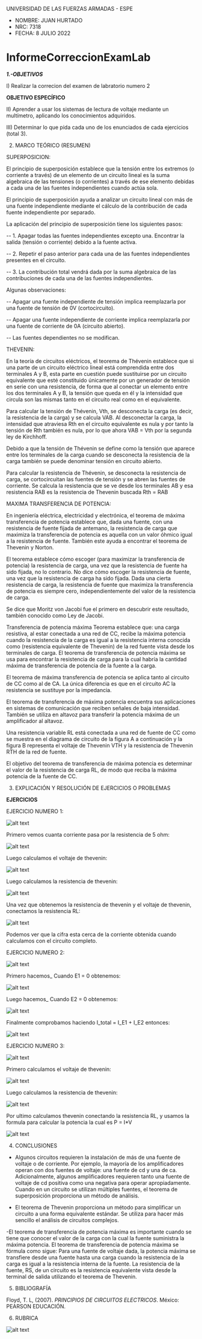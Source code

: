 UNIVERSIDAD DE LAS FUERZAS ARMADAS - ESPE

- NOMBRE: JUAN HURTADO
- NRC: 7318
- FECHA: 8 JULIO 2022

# InformeCorreccionExamLab

***1.-OBJETIVOS***

I) Realizar la correcion del examen de labratorio numero 2

**OBJETIVO ESPECÍFICO**

II) Aprender a usar los sistemas de lectura de voltaje mediante un multímetro, aplicando los conocimientos adquiridos.

III) Determinar lo que pida cada uno de los enunciados de cada ejercicios (total 3).

2. MARCO TEÓRICO (RESUMEN)

SUPERPOSICION: 

El principio de superposición establece que la tensión entre los extremos (o corriente a través) de un elemento de un circuito lineal es la suma algebraica de las tensiones (o corrientes) a través de ese elemento debidas a cada una de las fuentes independientes cuando actúa sola.

El principio de superposición ayuda a analizar un circuito lineal con más de una fuente independiente mediante el cálculo de la contribución de cada fuente independiente por separado.

La aplicación del principio de superposición tiene los siguientes pasos:

-- 1. Apagar todas las fuentes independientes excepto una.
Encontrar la salida (tensión o corriente) debido a la fuente activa.

-- 2. Repetir el paso anterior para cada una de las fuentes
independientes presentes en el circuito.

-- 3. La contribución total vendrá dada por la suma algebraica de las
contribuciones de cada una de las fuentes independientes.

Algunas observaciones:

-- Apagar una fuente independiente de tensión implica reemplazarla
por una fuente de tensión de 0V (cortocircuito).

-- Apagar una fuente independiente de corriente implica reemplazarla
por una fuente de corriente de 0A (circuito abierto).

-- Las fuentes dependientes no se modifican.

THEVENIN: 

En la teoría de circuitos eléctricos, el teorema de Thévenin establece que si una parte de un circuito eléctrico lineal está comprendida entre dos terminales A y B, esta parte en cuestión puede sustituirse por un circuito equivalente que esté constituido únicamente por un generador de tensión en serie con una resistencia, de forma que al conectar un elemento entre los dos terminales A y B, la tensión que queda en él y la intensidad que circula son las mismas tanto en el circuito real como en el equivalente.

Para calcular la tensión de Thévenin, Vth, se desconecta la carga (es decir, la resistencia de la carga) y se calcula VAB. Al desconectar la carga, la intensidad que atraviesa Rth en el circuito equivalente es nula y por tanto la tensión de Rth también es nula, por lo que ahora VAB = Vth por la segunda ley de Kirchhoff.

Debido a que la tensión de Thévenin se define como la tensión que aparece entre los terminales de la carga cuando se desconecta la resistencia de la carga también se puede denominar tensión en circuito abierto.

Para calcular la resistencia de Thévenin, se desconecta la resistencia de carga, se cortocircuitan las fuentes de tensión y se abren las fuentes de corriente. Se calcula la resistencia que se ve desde los terminales AB y esa resistencia RAB es la resistencia de Thevenin buscada Rth = RAB

MAXIMA TRANSFERENCIA DE POTENCIA:

En ingeniería eléctrica, electricidad y electrónica, el teorema de máxima transferencia de potencia establece que, dada una fuente, con una resistencia de fuente fijada de antemano, la resistencia de carga que maximiza la transferencia de potencia es aquella con un valor óhmico igual a la resistencia de fuente. También este ayuda a encontrar el teorema de Thevenin y Norton.

El teorema establece cómo escoger (para maximizar la transferencia de potencia) la resistencia de carga, una vez que la resistencia de fuente ha sido fijada, no lo contrario. No dice cómo escoger la resistencia de fuente, una vez que la resistencia de carga ha sido fijada. Dada una cierta resistencia de carga, la resistencia de fuente que maximiza la transferencia de potencia es siempre cero, independientemente del valor de la resistencia de carga.

Se dice que Moritz von Jacobi fue el primero en descubrir este resultado, también conocido como Ley de Jacobi.

Transferencia de potencia máxima Teorema establece que: una carga resistiva, al estar conectada a una red de CC, recibe la máxima potencia cuando la resistencia de la carga es igual a la resistencia interna conocida como (resistencia equivalente de Thevenin) de la red fuente vista desde los terminales de carga. El teorema de transferencia de potencia máxima se usa para encontrar la resistencia de carga para la cual habría la cantidad máxima de transferencia de potencia de la fuente a la carga.

El teorema de máxima transferencia de potencia se aplica tanto al circuito de CC como al de CA. La única diferencia es que en el circuito AC la resistencia se sustituye por la impedancia.

El teorema de transferencia de máxima potencia encuentra sus aplicaciones en sistemas de comunicación que reciben señales de baja intensidad. También se utiliza en altavoz para transferir la potencia máxima de un amplificador al altavoz.

Una resistencia variable RL está conectada a una red de fuente de CC como se muestra en el diagrama de circuito de la figura A a continuación y la figura B representa el voltaje de Thevenin VTH y la resistencia de Thevenin RTH de la red de fuente.

El objetivo del teorema de transferencia de máxima potencia es determinar el valor de la resistencia de carga RL, de modo que reciba la máxima potencia de la fuente de CC.

3. EXPLICACIÓN Y RESOLUCIÓN DE EJERCICIOS O PROBLEMAS

**EJERCICIOS**

EJERCICIO NUMERO 1:

![alt text](https://github.com/jlhurtado4/InformeCorreccionExamLab/blob/main/deber%20extra/Ejercicio%201.jpg) 

Primero vemos cuanta corriente pasa por la resistencia de 5 ohm:

![alt text](https://github.com/jlhurtado4/InformeCorreccionExamLab/blob/main/deber%20extra/Ejercicio%201_1.jpg)

Luego calculamos el voltaje de thevenin:

![alt text](https://github.com/jlhurtado4/InformeCorreccionExamLab/blob/main/deber%20extra/Ejercicio%201_2%20VTH.jpg)

Luego calculamos la resistencia de thevenin:

![alt text](https://github.com/jlhurtado4/InformeCorreccionExamLab/blob/main/deber%20extra/Ejercicio%201_3%20RTH.jpg)

Una vez que obtenemos la resistencia de thevenin y el voltaje de thevenin, conectamos la resistencia RL:

![alt text](https://github.com/jlhurtado4/InformeCorreccionExamLab/blob/main/deber%20extra/Ejercicio%201_4%20TH.jpg)

Podemos ver que la cifra esta cerca de la corriente obtenida cuando calculamos con el circuito completo.

EJERCICIO NUMERO 2:

![alt text](https://github.com/jlhurtado4/InformeCorreccionExamLab/blob/main/deber%20extra/Ejercicio%202.jpg)

Primero hacemos_ Cuando E1 = 0 obtenemos:

![alt text](https://github.com/jlhurtado4/InformeCorreccionExamLab/blob/main/deber%20extra/Ejercicio%202_2%20E1_0%20.jpg)

Luego hacemos_ Cuando E2 = 0 obtenemos:

![alt text](https://github.com/jlhurtado4/InformeCorreccionExamLab/blob/main/deber%20extra/Ejercicio%202_3%20E2_0%20.jpg)

Finalmente comprobamos haciendo I_total = I_E1 + I_E2 entonces:

![alt text](https://github.com/jlhurtado4/InformeCorreccionExamLab/blob/main/deber%20extra/Ejercicio%202_1%20.jpg)

EJERCICIO NUMERO 3:

![alt text](https://github.com/jlhurtado4/InformeCorreccionExamLab/blob/main/deber%20extra/Ejercicio%203.jpg)

Primero calculamos el voltaje de thevenin:

![alt text](https://github.com/jlhurtado4/InformeCorreccionExamLab/blob/main/deber%20extra/Ejercicio%203_1%20VTH.jpg)

Luego calculamos la resistencia de thevenin:

![alt text](https://github.com/jlhurtado4/InformeCorreccionExamLab/blob/main/deber%20extra/Ejercicio%203_2%20RTH.jpg)

Por ultimo calculamos thevenin conectando la resistencia RL, y usamos la formula para calcular la potencia la cual es P = I*V

![alt text](https://github.com/jlhurtado4/InformeCorreccionExamLab/blob/main/deber%20extra/Ejercicio%203_3%20TH.jpg)

4. CONCLUSIONES

- Algunos circuitos requieren la instalación de más de una fuente de voltaje o de corriente. Por ejemplo, la mayoría de los amplificadores operan con dos fuentes de voltaje: una fuente de cd y una de ca. Adicionalmente, algunos amplificadores requieren tanto una fuente de voltaje de cd positiva como una negativa para operar apropiadamente. Cuando en un circuito se utilizan múltiples fuentes, el teorema de superposición proporciona un método de análisis.

- El teorema de Thevenin proporciona un método para simplificar un circuito a una forma equivalente estándar. Se utiliza para hacer más sencillo el análisis de circuitos complejos.

-El teorema de transferencia de potencia máxima es importante cuando se tiene que conocer el valor de la carga con la cual la fuente suministra la máxima potencia. El teorema de transferencia de potencia máxima se fórmula como sigue: Para una fuente de voltaje dada, la potencia máxima se transfiere desde una fuente hasta una carga cuando la resistencia de la carga es igual a la resistencia interna de la fuente. La resistencia de la fuente, RS, de un circuito es la resistencia equivalente vista desde la terminal de salida utilizando el teorema de Thevenin.

5. BIBLIOGRAFÍA

Floyd, T. L, (2007). _PRINCIPIOS DE CIRCUITOS ELECTRICOS_. México: PEARSON EDUCACIÓN.

6. RUBRICA

![alt text](https://github.com/jlhurtado4/InformeCorreccionExamLab/blob/main/deber%20extra/RubicasTarea.png)
